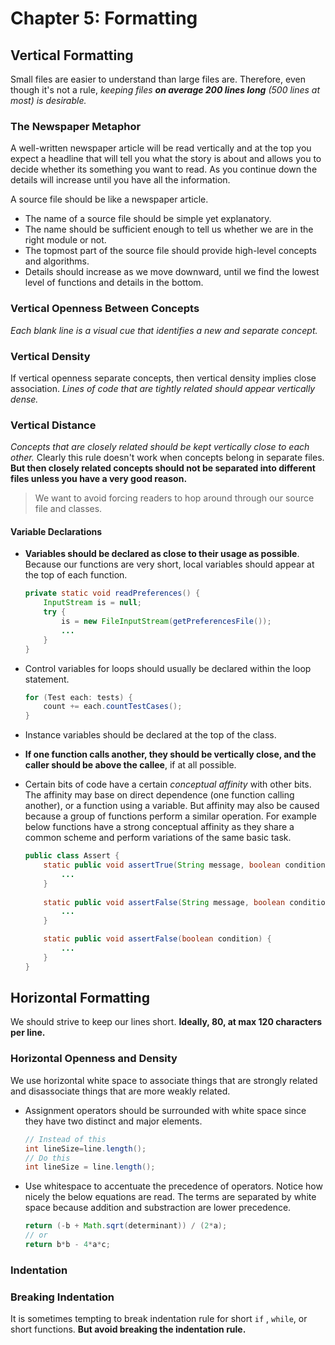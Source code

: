 # Chapter 5: Formatting

## Vertical Formatting

Small files are easier to understand than large files are. Therefore, even though it's not a rule, *keeping files **on average 200 lines long** (500 lines at most) is desirable.*

### The Newspaper Metaphor

A well-written newspaper article will be read vertically and at the top you expect a headline that will tell you what the story is about and allows you to decide whether its something you want to read. As you continue down the details will increase until you have all the information.

A source file should be like a newspaper article. 

- The name of a source file should be simple yet explanatory.
- The name should be sufficient enough to tell us whether we are in the right module or not.
- The topmost part of the source file should provide high-level concepts and algorithms.
- Details should increase as we move downward, until we find the lowest level of functions and details in the bottom.

### Vertical Openness Between Concepts

*Each blank line is a visual cue that identifies a new and separate concept.*

### Vertical Density

If vertical openness separate concepts, then vertical density implies close association. *Lines of code that are tightly related should appear vertically dense.*

### Vertical Distance

*Concepts that are closely related should be kept vertically close to each other.* Clearly this rule doesn't work when concepts belong in separate files. **But then closely related concepts should not be separated into different files unless you have a very good reason.**

> We want to avoid forcing readers to hop around through our source file and classes.

#### Variable Declarations

- **Variables should be declared as close to their usage as possible**. Because our functions are very short, local variables should appear at the top of each function.

    ```java
    private static void readPreferences() {
        InputStream is = null;
        try {
            is = new FileInputStream(getPreferencesFile());
            ...
        }
    }
    ```
- Control variables for loops should usually be declared within the loop statement.

    ```java
    for (Test each: tests) {
        count += each.countTestCases();
    }
    ```
- Instance variables should be declared at the top of the class.
- **If one function calls another, they should be vertically close, and the caller should be above the callee**, if at all possible.
- Certain bits of code have a certain *conceptual affinity* with other bits. The affinity may base on direct dependence (one function calling another), or a function using a variable. But affinity may also be caused because a group of functions perform a similar operation. For example below functions have a strong conceptual affinity as they share a common scheme and perform variations of the same basic task.

    ```java
    public class Assert {
        static public void assertTrue(String message, boolean condition) {
            ...
        }
        
        static public void assertFalse(String message, boolean condition) {
            ...
        }

        static public void assertFalse(boolean condition) {
            ...
        }
    }
    ```

## Horizontal Formatting

We should strive to keep our lines short. **Ideally, 80, at max 120 characters per line.**

### Horizontal Openness and Density

We use horizontal white space to associate things that are strongly related and disassociate things that are more weakly related.

- Assignment operators should be surrounded with white space since they have two distinct and major elements.

    ```java
    // Instead of this
    int lineSize=line.length();
    // Do this
    int lineSize = line.length();
    ```

- Use whitespace to accentuate the precedence of operators. Notice how nicely the below equations are read. The terms are separated by white space because addition and substraction are lower precedence.

    ```java
    return (-b + Math.sqrt(determinant)) / (2*a);
    // or
    return b*b - 4*a*c;
    ```

### Indentation

### Breaking Indentation

It is sometimes tempting to break indentation rule for short `if` , `while`, or short functions. **But avoid breaking the indentation rule.**
